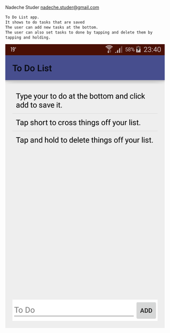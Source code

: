 Nadeche Studer <nadeche.studer@gmail.com>

	To Do List app.
	It shows to do tasks that are saved
	The user can add new tasks at the bottom.
	The user can also set tasks to done by tapping and delete them by tapping and holding.

![Screenshot of to do list app](doc/screenshot_toDoListApp.png)